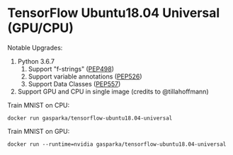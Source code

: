 # TensorFlow Ubuntu18.04 Universal (GPU/CPU)
Notable Upgrades:
1. Python 3.6.7
   1. Support "f-strings" ([PEP498](https://www.python.org/dev/peps/pep-0498/))
   2. Support variable annotations ([PEP526](https://www.python.org/dev/peps/pep-0526/))
   3. Support Data Classes ([PEP557](https://www.python.org/dev/peps/pep-0557/))
2. Support GPU and CPU in single image (credits to @tillahoffmann)

Train MNIST on CPU:
```shell
docker run gasparka/tensorflow-ubuntu18.04-universal
```

Train MNIST on GPU:
```shell
docker run --runtime=nvidia gasparka/tensorflow-ubuntu18.04-universal
```
